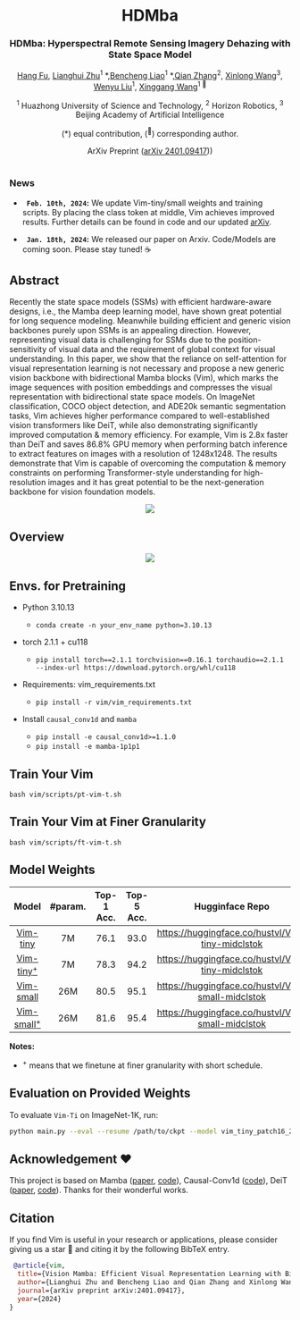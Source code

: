 <div align="center">
<h1>HDMba</h1>
<h3>HDMba: Hyperspectral Remote Sensing Imagery Dehazing with State Space Model</h3>

[Hang Fu](https://hang-fu.github.io/),
[Lianghui Zhu](https://github.com/Unrealluver)<sup>1</sup> \*,[Bencheng Liao](https://github.com/LegendBC)<sup>1</sup> \*,[Qian Zhang](https://scholar.google.com/citations?user=pCY-bikAAAAJ&hl=zh-CN)<sup>2</sup>, [Xinlong Wang](https://www.xloong.wang/)<sup>3</sup>, [Wenyu Liu](http://eic.hust.edu.cn/professor/liuwenyu/)<sup>1</sup>, [Xinggang Wang](https://xwcv.github.io/)<sup>1 :email:</sup>

<sup>1</sup>  Huazhong University of Science and Technology, <sup>2</sup>  Horizon Robotics,  <sup>3</sup> Beijing Academy of Artificial Intelligence

(\*) equal contribution, (<sup>:email:</sup>) corresponding author.

ArXiv Preprint ([arXiv 2401.09417](https://arxiv.org/abs/2401.09417)))


</div>


#



### News
* **` Feb. 10th, 2024`:** We update Vim-tiny/small weights and training scripts. By placing the class token at middle, Vim achieves improved results. Further details can be found in code and our updated [arXiv](https://arxiv.org/abs/2401.09417).

* **` Jan. 18th, 2024`:** We released our paper on Arxiv. Code/Models are coming soon. Please stay tuned! ☕️


## Abstract
Recently the state space models (SSMs) with efficient hardware-aware designs, i.e., the Mamba deep learning model, have shown great potential for long sequence modeling. Meanwhile building efficient and generic vision backbones purely upon SSMs is an appealing direction. However, representing visual data is challenging for SSMs due to the position-sensitivity of visual data and the requirement of global context for visual understanding. In this paper, we show that the reliance on self-attention for visual representation learning is not necessary and propose a new generic vision backbone with bidirectional Mamba blocks (Vim), which marks the image sequences with position embeddings and compresses the visual representation with bidirectional state space models. On ImageNet classification, COCO object detection, and ADE20k semantic segmentation tasks, Vim achieves higher performance compared to well-established vision transformers like DeiT, while also demonstrating significantly improved computation & memory efficiency. For example, Vim is 2.8x faster than DeiT and saves 86.8% GPU memory when performing batch inference to extract features on images with a resolution of 1248x1248. The results demonstrate that Vim is capable of overcoming the computation & memory constraints on performing Transformer-style understanding for high-resolution images and it has great potential to be the next-generation backbone for vision foundation models.


<div align="center">
<img src="assets/vim_teaser_v1.7.png" />
</div>

## Overview
<div align="center">
<img src="assets/vim_pipeline_v1.9.png" />
</div>

## Envs. for Pretraining

- Python 3.10.13

  - `conda create -n your_env_name python=3.10.13`

- torch 2.1.1 + cu118
  - `pip install torch==2.1.1 torchvision==0.16.1 torchaudio==2.1.1 --index-url https://download.pytorch.org/whl/cu118`

- Requirements: vim_requirements.txt
  - `pip install -r vim/vim_requirements.txt`

- Install ``causal_conv1d`` and ``mamba``
  - `pip install -e causal_conv1d>=1.1.0`
  - `pip install -e mamba-1p1p1`
  
  


## Train Your Vim

`bash vim/scripts/pt-vim-t.sh`

## Train Your Vim at Finer Granularity
`bash vim/scripts/ft-vim-t.sh`

## Model Weights

| Model | #param. | Top-1 Acc. | Top-5 Acc. | Hugginface Repo |
|:------------------------------------------------------------------:|:-------------:|:----------:|:----------:|:----------:|
| [Vim-tiny](https://huggingface.co/hustvl/Vim-tiny-midclstok)    |       7M       |   76.1   | 93.0 | https://huggingface.co/hustvl/Vim-tiny-midclstok |
| [Vim-tiny<sup>+</sup>](https://huggingface.co/hustvl/Vim-tiny-midclstok)    |       7M       |   78.3   | 94.2 | https://huggingface.co/hustvl/Vim-tiny-midclstok |
| [Vim-small](https://huggingface.co/hustvl/Vim-small-midclstok)    |       26M       |   80.5   | 95.1 | https://huggingface.co/hustvl/Vim-small-midclstok |
| [Vim-small<sup>+</sup>](https://huggingface.co/hustvl/Vim-small-midclstok)    |       26M       |   81.6   | 95.4 | https://huggingface.co/hustvl/Vim-small-midclstok |

**Notes:**
- <sup>+</sup> means that we finetune at finer granularity with short schedule.
## Evaluation on Provided Weights
To evaluate `Vim-Ti` on ImageNet-1K, run:
```bash
python main.py --eval --resume /path/to/ckpt --model vim_tiny_patch16_224_bimambav2_final_pool_mean_abs_pos_embed_with_midclstok_div2 --data-path /path/to/imagenet
```
## Acknowledgement :heart:
This project is based on Mamba ([paper](https://arxiv.org/abs/2312.00752), [code](https://github.com/state-spaces/mamba)), Causal-Conv1d ([code](https://github.com/Dao-AILab/causal-conv1d)), DeiT ([paper](https://arxiv.org/abs/2012.12877), [code](https://github.com/facebookresearch/deit)). Thanks for their wonderful works.

## Citation
If you find Vim is useful in your research or applications, please consider giving us a star 🌟 and citing it by the following BibTeX entry.

```bibtex
 @article{vim,
  title={Vision Mamba: Efficient Visual Representation Learning with Bidirectional State Space Model},
  author={Lianghui Zhu and Bencheng Liao and Qian Zhang and Xinlong Wang and Wenyu Liu and Xinggang Wang},
  journal={arXiv preprint arXiv:2401.09417},
  year={2024}
}
```
